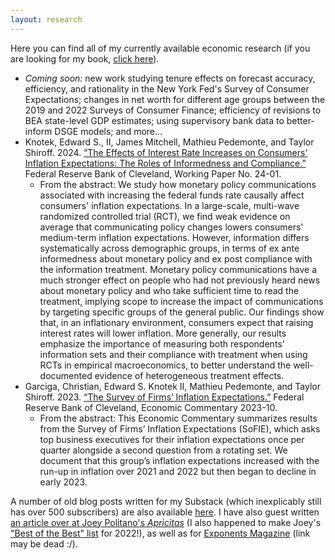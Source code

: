 ```yaml
---
layout: research
---
```


Here you can find all of my currently available economic research (if you are looking for my book, [click here](https://taylorshiroff.github.io/next_year)).

* *Coming soon:* new work studying tenure effects on forecast accuracy, efficiency, and rationality in the New York Fed's Survey of Consumer Expectations; changes in net worth for different age groups between the 2019 and 2022 Surveys of Consumer Finance; efficiency of revisions to BEA state-level GDP estimates; using supervisory bank data to better-inform DSGE models; and more...
* Knotek, Edward S., II, James Mitchell, Mathieu Pedemonte, and Taylor Shiroff. 2024. [“The Effects of Interest Rate Increases on Consumers' Inflation Expectations: The Roles of Informedness and Compliance.”](https://doi.org/10.26509/frbc-wp-202401) Federal Reserve Bank of Cleveland, Working Paper No. 24-01. 
  * From the abstract: We study how monetary policy communications associated with increasing the federal funds rate causally affect consumers' inflation expectations. In a large-scale, multi-wave randomized controlled trial (RCT), we find weak evidence on average that communicating policy changes lowers consumers' medium-term inflation expectations. However, information differs systematically across demographic groups, in terms of ex ante informedness about monetary policy and ex post compliance with the information treatment. Monetary policy communications have a much stronger effect on people who had not previously heard news about monetary policy and who take sufficient time to read the treatment, implying scope to increase the impact of communications by targeting specific groups of the general public. Our findings show that, in an inflationary environment, consumers expect that raising interest rates will lower inflation. More generally, our results emphasize the importance of measuring both respondents' information sets and their compliance with treatment when using RCTs in empirical macroeconomics, to better understand the well-documented evidence of heterogeneous treatment effects.
* Garciga, Christian, Edward S. Knotek II, Mathieu Pedemonte, and Taylor Shiroff. 2023. [“The Survey of Firms’ Inflation Expectations.”](https://doi.org/10.26509/frbc-ec-202310) Federal Reserve Bank of Cleveland, Economic Commentary 2023-10. 
  * From the abstract: This Economic Commentary summarizes results from the Survey of Firms’ Inflation Expectations (SoFIE), which asks top business executives for their inflation expectations once per quarter alongside a second question from a rotating set. We document that this group’s inflation expectations increased with the run-up in inflation over 2021 and 2022 but then began to decline in early 2023. 

A number of old blog posts written for my Substack (which inexplicably still has over 500 subscribers) are also available [here](https://taylorshiroff.substack.com). I have also guest written [an article over at Joey Politano's *Apricitas*](https://www.apricitas.io/p/why-we-shouldnt-doom-over-labor-force) (I also happened to make Joey's ["Best of the Best" list](https://www.apricitas.io/p/the-best-of-the-best-who-to-follow) for 2022!), as well as for [Exponents Magazine](https://cnliberalism.org/2021/09/29/its-time-for-a-new-debt-ceiling/) (link may be dead :/).
